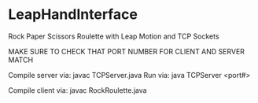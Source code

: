LeapHandInterface
=================

Rock Paper Scissors Roulette with Leap Motion and TCP Sockets

MAKE SURE TO CHECK THAT PORT NUMBER FOR CLIENT AND SERVER MATCH

Compile server via: javac TCPServer.java
Run via: java TCPServer <port#>

Compile client via: javac RockRoulette.java

